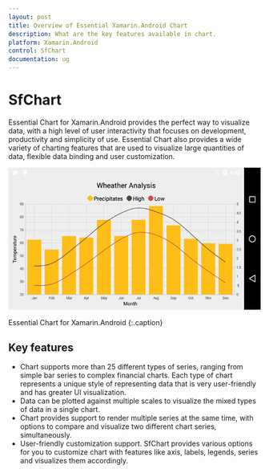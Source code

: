 ```yaml
---
layout: post
title: Overview of Essential Xamarin.Android Chart
description: What are the key features available in chart.
platform: Xamarin.Android
control: SfChart
documentation: ug
---
```


# SfChart

Essential Chart for Xamarin.Android provides the perfect way to visualize data, with a high level of user interactivity that focuses on development, productivity and simplicity of use. Essential Chart also provides a wide variety of charting features that are used to visualize large quantities of data, flexible data binding and user customization.


![](Overview_images/Overview_img1.png)                                                                                          

Essential Chart for Xamarin.Android
{:.caption}

## Key features

* Chart supports more than 25 different types of series, ranging from simple bar series to complex financial charts. Each type of chart represents a unique style of representing data that is very user-friendly and has greater UI visualization.
* Data can be plotted against multiple scales to visualize the mixed types of data in a single chart.
* Chart provides support to render multiple series at the same time, with options to compare and visualize two different chart series, simultaneously.
* User-friendly customization support. SfChart provides various options for you to customize chart with features like axis, labels, legends, series and visualizes them accordingly. 
